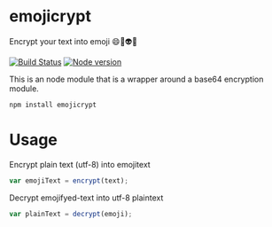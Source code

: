 # emojicrypt
Encrypt your text into emoji 😄💩👽🙊

[![Build Status](https://travis-ci.org/hannahvoelker/emojicrypt?branch=master)](https://travis-ci.org/hannahvoelker/emojicrypt) [![Node version](https://img.shields.io/node/v/emojicrypt.svg?style=flat)](http://nodejs.org/download/)

This is an node module that is a wrapper around a base64 encryption module. 

```
npm install emojicrypt
```

# Usage
 Encrypt plain text (utf-8) into emojitext
 ```javascript
 var emojiText = encrypt(text);
 ```

 Decrypt emojifyed-text into utf-8 plaintext
 ```javascript
 var plainText = decrypt(emoji);
 ```
